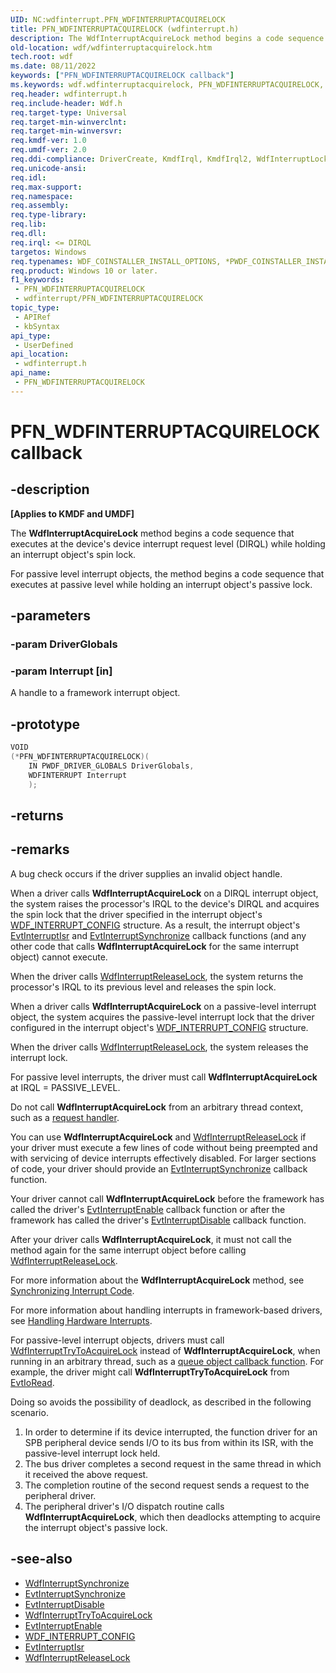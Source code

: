 ```yaml
---
UID: NC:wdfinterrupt.PFN_WDFINTERRUPTACQUIRELOCK
title: PFN_WDFINTERRUPTACQUIRELOCK (wdfinterrupt.h)
description: The WdfInterruptAcquireLock method begins a code sequence that executes at the device's device interrupt request level (DIRQL) while holding an interrupt object's spin lock.
old-location: wdf/wdfinterruptacquirelock.htm
tech.root: wdf
ms.date: 08/11/2022
keywords: ["PFN_WDFINTERRUPTACQUIRELOCK callback"]
ms.keywords: wdf.wdfinterruptacquirelock, PFN_WDFINTERRUPTACQUIRELOCK, WdfInterruptAcquireLock callback function, WdfInterruptAcquireLock, wdfinterrupt/WdfInterruptAcquireLock, DFInterruptObjectRef_9d3cd9a1-801c-437a-b1df-7e2819d1465a.xml, kmdf.wdfinterruptacquirelock
req.header: wdfinterrupt.h
req.include-header: Wdf.h
req.target-type: Universal
req.target-min-winverclnt: 
req.target-min-winversvr: 
req.kmdf-ver: 1.0
req.umdf-ver: 2.0
req.ddi-compliance: DriverCreate, KmdfIrql, KmdfIrql2, WdfInterruptLock, WdfInterruptLockRelease
req.unicode-ansi: 
req.idl: 
req.max-support: 
req.namespace: 
req.assembly: 
req.type-library: 
req.lib: 
req.dll: 
req.irql: <= DIRQL
targetos: Windows
req.typenames: WDF_COINSTALLER_INSTALL_OPTIONS, *PWDF_COINSTALLER_INSTALL_OPTIONS
req.product: Windows 10 or later.
f1_keywords:
 - PFN_WDFINTERRUPTACQUIRELOCK
 - wdfinterrupt/PFN_WDFINTERRUPTACQUIRELOCK
topic_type:
 - APIRef
 - kbSyntax
api_type:
 - UserDefined
api_location:
 - wdfinterrupt.h
api_name:
 - PFN_WDFINTERRUPTACQUIRELOCK
---
```


# PFN_WDFINTERRUPTACQUIRELOCK callback

## -description

**[Applies to KMDF and UMDF]**

The **WdfInterruptAcquireLock** method begins a code sequence that executes at the device's device interrupt request level (DIRQL) while holding an interrupt object's spin lock.

For passive level interrupt objects, the method begins a code sequence that executes at passive level while holding an interrupt object's passive lock.

## -parameters

### -param DriverGlobals

### -param Interrupt [in]

A handle to a framework interrupt object.

## -prototype

```cpp
VOID
(*PFN_WDFINTERRUPTACQUIRELOCK)(
    IN PWDF_DRIVER_GLOBALS DriverGlobals,
    WDFINTERRUPT Interrupt
    );
```

## -returns

## -remarks

A bug check occurs if the driver supplies an invalid object handle.

When a driver calls **WdfInterruptAcquireLock** on a DIRQL interrupt object, the system raises the processor's IRQL to the device's DIRQL and acquires the spin lock that the driver specified in the interrupt object's [WDF_INTERRUPT_CONFIG](../wdfinterrupt/ns-wdfinterrupt-_wdf_interrupt_config.md) structure. As a result, the interrupt object's [EvtInterruptIsr](../wdfinterrupt/nc-wdfinterrupt-evt_wdf_interrupt_isr.md) and [EvtInterruptSynchronize](../wdfinterrupt/nc-wdfinterrupt-evt_wdf_interrupt_synchronize.md) callback functions (and any other code that calls **WdfInterruptAcquireLock** for the same interrupt object) cannot execute.

When the driver calls [WdfInterruptReleaseLock](/previous-versions/ff547376(v=vs.85)), the system returns the processor's IRQL to its previous level and releases the spin lock.

When a driver calls **WdfInterruptAcquireLock** on a passive-level interrupt object, the system acquires the passive-level interrupt lock that the driver configured in the interrupt object's [WDF_INTERRUPT_CONFIG](../wdfinterrupt/ns-wdfinterrupt-_wdf_interrupt_config.md) structure.

When the driver calls [WdfInterruptReleaseLock](/previous-versions/ff547376(v=vs.85)), the system releases the interrupt lock.

For passive level interrupts, the driver must call **WdfInterruptAcquireLock** at IRQL = PASSIVE_LEVEL.

Do not call **WdfInterruptAcquireLock** from an arbitrary thread context,  such as a [request handler](/windows-hardware/drivers/wdf/request-handlers).

You can use **WdfInterruptAcquireLock** and [WdfInterruptReleaseLock](/previous-versions/ff547376(v=vs.85)) if your driver must execute a few lines of code without being preempted and with servicing of device interrupts effectively disabled. For larger sections of code, your driver should provide an [EvtInterruptSynchronize](../wdfinterrupt/nc-wdfinterrupt-evt_wdf_interrupt_synchronize.md) callback function.

Your driver cannot call **WdfInterruptAcquireLock** before the framework has called the driver's [EvtInterruptEnable](../wdfinterrupt/nc-wdfinterrupt-evt_wdf_interrupt_enable.md) callback function or after the framework has called the driver's [EvtInterruptDisable](../wdfinterrupt/nc-wdfinterrupt-evt_wdf_interrupt_disable.md) callback function.

After your driver calls **WdfInterruptAcquireLock**, it must not call the method again for the same interrupt object before calling [WdfInterruptReleaseLock](/previous-versions/ff547376(v=vs.85)).

For more information about the **WdfInterruptAcquireLock** method, see [Synchronizing Interrupt Code](/windows-hardware/drivers/wdf/synchronizing-interrupt-code).

For more information about handling interrupts in framework-based drivers, see [Handling Hardware Interrupts](/windows-hardware/drivers/wdf/handling-hardware-interrupts).

For passive-level interrupt objects, drivers must call [WdfInterruptTryToAcquireLock](../wdfinterrupt/nf-wdfinterrupt-wdfinterrupttrytoacquirelock.md) instead of **WdfInterruptAcquireLock**, when running in an arbitrary thread, such as a [queue object callback function](/windows-hardware/drivers/ddi/wdfio/). For example, the driver might call **WdfInterruptTryToAcquireLock** from [EvtIoRead](../wdfio/nc-wdfio-evt_wdf_io_queue_io_read.md).

Doing so avoids the possibility of deadlock, as described in the following scenario.

1. In order to determine if its device interrupted, the function driver for an SPB peripheral device sends I/O to its bus from within its ISR, with the passive-level interrupt lock held.
1. The bus driver completes a second request in the same thread in which it received the above request.
1. The completion routine of the second request sends a request to the peripheral driver.
1. The peripheral driver's I/O dispatch routine calls **WdfInterruptAcquireLock**, which then deadlocks attempting to acquire the interrupt object's passive lock.

## -see-also

- [WdfInterruptSynchronize](../wdfinterrupt/nf-wdfinterrupt-wdfinterruptsynchronize.md)
- [EvtInterruptSynchronize](../wdfinterrupt/nc-wdfinterrupt-evt_wdf_interrupt_synchronize.md)
- [EvtInterruptDisable](../wdfinterrupt/nc-wdfinterrupt-evt_wdf_interrupt_disable.md)
- [WdfInterruptTryToAcquireLock](../wdfinterrupt/nf-wdfinterrupt-wdfinterrupttrytoacquirelock.md)
- [EvtInterruptEnable](../wdfinterrupt/nc-wdfinterrupt-evt_wdf_interrupt_enable.md)
- [WDF_INTERRUPT_CONFIG](../wdfinterrupt/ns-wdfinterrupt-_wdf_interrupt_config.md)
- [EvtInterruptIsr](../wdfinterrupt/nc-wdfinterrupt-evt_wdf_interrupt_isr.md)
- [WdfInterruptReleaseLock](/previous-versions/ff547376(v=vs.85))
